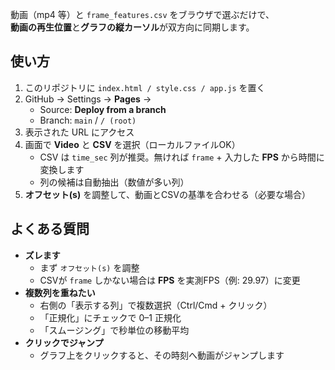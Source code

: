

動画（mp4 等）と `frame_features.csv` をブラウザで選ぶだけで、  
**動画の再生位置**と**グラフの縦カーソル**が双方向に同期します。

## 使い方
1. このリポジトリに `index.html / style.css / app.js` を置く  
2. GitHub → Settings → **Pages** →  
   - Source: **Deploy from a branch**  
   - Branch: `main` / `/ (root)`  
3. 表示された URL にアクセス  
4. 画面で **Video** と **CSV** を選択（ローカルファイルOK）  
   - CSV は `time_sec` 列が推奨。無ければ `frame` + 入力した **FPS** から時間に変換します  
   - 列の候補は自動抽出（数値が多い列）
5. **オフセット(s)** を調整して、動画とCSVの基準を合わせる（必要な場合）

## よくある質問
- **ズレます**  
  - まず `オフセット(s)` を調整  
  - CSVが `frame` しかない場合は **FPS** を実測FPS（例: 29.97）に変更  
- **複数列を重ねたい**  
  - 右側の「表示する列」で複数選択（Ctrl/Cmd + クリック）  
  - 「正規化」にチェックで 0–1 正規化  
  - 「スムージング」で秒単位の移動平均
- **クリックでジャンプ**  
  - グラフ上をクリックすると、その時刻へ動画がジャンプします
